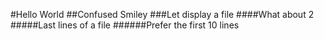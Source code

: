 #Hello World
##Confused Smiley
###Let display a file
####What about 2
#####Last lines of a file
######Prefer the first 10 lines
